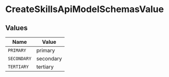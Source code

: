 # CreateSkillsApiModelSchemasValue


## Values

| Name        | Value       |
| ----------- | ----------- |
| `PRIMARY`   | primary     |
| `SECONDARY` | secondary   |
| `TERTIARY`  | tertiary    |